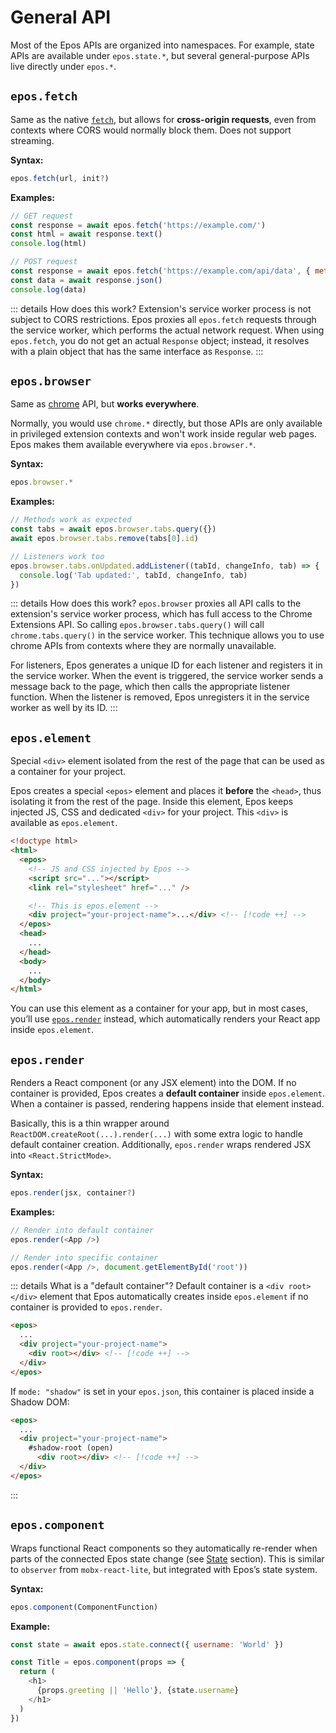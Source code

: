 # General API

Most of the Epos APIs are organized into namespaces. For example, state APIs are available under `epos.state.*`, but several general-purpose APIs live directly under `epos.*`.

## `epos.fetch`

Same as the native [`fetch`](https://developer.mozilla.org/docs/Web/API/fetch), but allows for **cross-origin requests**, even from contexts where CORS would normally block them. Does not support streaming.

**Syntax:**

```js
epos.fetch(url, init?)
```

**Examples:**

```js
// GET request
const response = await epos.fetch('https://example.com/')
const html = await response.text()
console.log(html)

// POST request
const response = await epos.fetch('https://example.com/api/data', { method: 'POST' })
const data = await response.json()
console.log(data)
```

::: details How does this work?
Extension's service worker process is not subject to CORS restrictions. Epos proxies all `epos.fetch` requests through the service worker, which performs the actual network request. When using `epos.fetch`, you do not get an actual `Response` object; instead, it resolves with a plain object that has the same interface as `Response`.
:::

## `epos.browser`

Same as [chrome](https://developer.chrome.com/docs/extensions/reference/api/) API, but **works everywhere**.

Normally, you would use `chrome.*` directly, but those APIs are only available in privileged extension contexts and won't work inside regular web pages. Epos makes them available everywhere via `epos.browser.*`.

**Syntax:**

```js
epos.browser.*
```

**Examples:**

```js
// Methods work as expected
const tabs = await epos.browser.tabs.query({})
await epos.browser.tabs.remove(tabs[0].id)

// Listeners work too
epos.browser.tabs.onUpdated.addListener((tabId, changeInfo, tab) => {
  console.log('Tab updated:', tabId, changeInfo, tab)
})
```

::: details How does this work?
`epos.browser` proxies all API calls to the extension's service worker process, which has full access to the Chrome Extensions API. So calling `epos.browser.tabs.query()` will call `chrome.tabs.query()` in the service worker. This technique allows you to use chrome APIs from contexts where they are normally unavailable.

For listeners, Epos generates a unique ID for each listener and registers it in the service worker. When the event is triggered, the service worker sends a message back to the page, which then calls the appropriate listener function. When the listener is removed, Epos unregisters it in the service worker as well by its ID.
:::

## `epos.element`

Special `<div>` element isolated from the rest of the page that can be used as a container for your project.

Epos creates a special `<epos>` element and places it **before** the `<head>`, thus isolating it from the rest of the page. Inside this element, Epos keeps injected JS, CSS and dedicated `<div>` for your project. This `<div>` is available as `epos.element`.

<!-- prettier-ignore -->
```html
<!doctype html>
<html>
  <epos>
    <!-- JS and CSS injected by Epos -->
    <script src="..."></script>
    <link rel="stylesheet" href="..." />

    <!-- This is epos.element -->
    <div project="your-project-name">...</div> <!-- [!code ++] -->
  </epos>
  <head>
    ...
  </head>
  <body>
    ...
  </body>
</html>
```

You can use this element as a container for your app, but in most cases, you’ll use [`epos.render`](#epos-render) instead, which automatically renders your React app inside `epos.element`.

## `epos.render`

Renders a React component (or any JSX element) into the DOM.
If no container is provided, Epos creates a **default container** inside `epos.element`.
When a container is passed, rendering happens inside that element instead.

Basically, this is a thin wrapper around `ReactDOM.createRoot(...).render(...)` with some extra logic to handle default container creation. Additionally, `epos.render` wraps rendered JSX into `<React.StrictMode>`.

**Syntax:**

```js
epos.render(jsx, container?)
```

**Examples:**

```js
// Render into default container
epos.render(<App />)

// Render into specific container
epos.render(<App />, document.getElementById('root'))
```

::: details What is a "default container"?
Default container is a `<div root></div>` element that Epos automatically creates inside `epos.element` if no container is provided to `epos.render`.

<!-- prettier-ignore -->
```html
<epos>
  ...
  <div project="your-project-name">
    <div root></div> <!-- [!code ++] -->
  </div>
</epos>
```

If `mode: "shadow"` is set in your `epos.json`, this container is placed inside a Shadow DOM:

<!-- prettier-ignore -->
```html
<epos>
  ...
  <div project="your-project-name">
    #shadow-root (open)
      <div root></div> <!-- [!code ++] -->
  </div>
</epos>
```

:::

## `epos.component`

Wraps functional React components so they automatically re-render when parts of the connected Epos state change (see [State](/docs/api-state) section).
This is similar to `observer` from `mobx-react-lite`, but integrated with Epos’s state system.

**Syntax:**

```js
epos.component(ComponentFunction)
```

**Example:**

```js
const state = await epos.state.connect({ username: 'World' })

const Title = epos.component(props => {
  return (
    <h1>
      {props.greeting || 'Hello'}, {state.username}
    </h1>
  )
})
```
